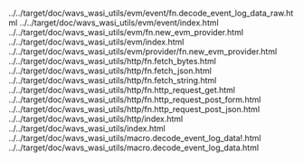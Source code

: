 ../../target/doc/wavs\_wasi\_utils/evm/event/fn.decode\_event\_log\_data\_raw.html
../../target/doc/wavs\_wasi\_utils/evm/event/index.html
../../target/doc/wavs\_wasi\_utils/evm/fn.new\_evm\_provider.html
../../target/doc/wavs\_wasi\_utils/evm/index.html
../../target/doc/wavs\_wasi\_utils/evm/provider/fn.new\_evm\_provider.html
../../target/doc/wavs\_wasi\_utils/http/fn.fetch\_bytes.html
../../target/doc/wavs\_wasi\_utils/http/fn.fetch\_json.html
../../target/doc/wavs\_wasi\_utils/http/fn.fetch\_string.html
../../target/doc/wavs\_wasi\_utils/http/fn.http\_request\_get.html
../../target/doc/wavs\_wasi\_utils/http/fn.http\_request\_post\_form.html
../../target/doc/wavs\_wasi\_utils/http/fn.http\_request\_post\_json.html
../../target/doc/wavs\_wasi\_utils/http/index.html
../../target/doc/wavs\_wasi\_utils/index.html
../../target/doc/wavs\_wasi\_utils/macro.decode\_event\_log\_data!.html
../../target/doc/wavs\_wasi\_utils/macro.decode\_event\_log\_data.html
